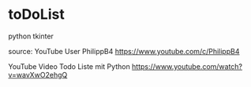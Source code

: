 # toDoList

python tkinter

source: YouTube User PhilippB4 https://www.youtube.com/c/PhilippB4

YouTube Video Todo Liste mit Python https://www.youtube.com/watch?v=wavXwO2ehgQ
